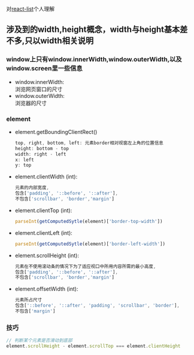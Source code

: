 对[react-list](https://github.com/coderiety/react-list)个人理解

## 涉及到的width,height概念，width与height基本差不多,只以width相关说明

### window上只有window.innerWidth,window.outerWidth,以及window.screen里一些信息
- window.innerWidth:\
  浏览网页窗口的尺寸
- window.outerWidth:\
  浏览器的尺寸

### element
- element.getBoundingClientRect()
  ```js
  top, right, bottom, left: 元素border相对视窗左上角的位置信息
  height: bottom - top
  width: right - left
  x: left
  y: top
  ```
- element.clientWidth (int):
  ```js
  元素的内部宽度,
  包含['padding', '::before', '::after'],
  不包含['scrollbar', 'border','margin']
  ```
- element.clientTop (int):
  ```js
  parseInt(getComputedSytle(element)['border-top-width'])
  ```
- element.clientLeft (int):
  ```js
  parseInt(getComputedSytle(element)['border-left-width'])
  ```
- element.scrollHeight (int):
  ```js
  元素在不使用滚动条的情况下为了适应视口中所用内容所需的最小高度,
  包含['padding', '::before', '::after'],
  不包含['scrollbar', 'border','margin']
  ```
- element.offsetWidth (int):
  ```js
  元素所占尺寸
  包含['::before', '::after', 'padding', 'scrollbar', 'border'],
  不包含['margin']
  ```

### 技巧
```js
// 判断某个元素是否滑动到底部
element.scrollHeight - element.scrollTop === element.clientHeight
```